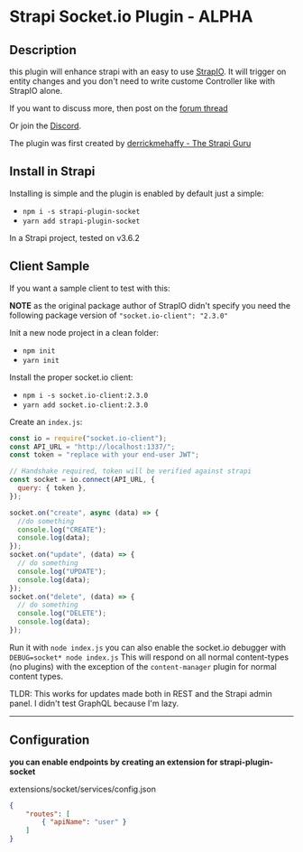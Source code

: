 # Strapi Socket.io Plugin - ALPHA

## Description

this plugin will enhance strapi with an easy to use [StrapIO](https://www.npmjs.com/package/strapio). It will trigger on entity changes and you don't need to write custome Controller like with StrapIO alone.

If you want to discuss more, then post on the [forum thread](https://forum.strapi.io/t/strapio-the-ez-to-use-socket-io-configurator/414)

Or join the [Discord](https://discord.gg/QqJd3HXa6J).

The plugin was first created by [derrickmehaffy - The Strapi Guru ](https://strapi.guru)

## Install in Strapi

Installing is simple and the plugin is enabled by default just a simple:

- `npm i -s strapi-plugin-socket`
- `yarn add strapi-plugin-socket`

In a Strapi project, tested on v3.6.2

## Client Sample

If you want a sample client to test with this:

**NOTE** as the original package author of StrapIO didn't specify you need the following package version of `"socket.io-client": "2.3.0"`

Init a new node project in a clean folder:

- `npm init`
- `yarn init`

Install the proper socket.io client:

- `npm i -s socket.io-client:2.3.0`
- `yarn add socket.io-client:2.3.0`

Create an `index.js`:

```js
const io = require("socket.io-client");
const API_URL = "http://localhost:1337/";
const token = "replace with your end-user JWT";

// Handshake required, token will be verified against strapi
const socket = io.connect(API_URL, {
  query: { token },
});

socket.on("create", async (data) => {
  //do something
  console.log("CREATE");
  console.log(data);
});
socket.on("update", (data) => {
  // do something
  console.log("UPDATE");
  console.log(data);
});
socket.on("delete", (data) => {
  // do something
  console.log("DELETE");
  console.log(data);
});
```

Run it with `node index.js` you can also enable the socket.io debugger with `DEBUG=socket* node index.js`
This will respond on all normal content-types (no plugins) with the exception of the `content-manager` plugin for normal content types.

TLDR: This works for updates made both in REST and the Strapi admin panel. I didn't test GraphQL because I'm lazy.

---
## Configuration

 **you can enable endpoints by creating an extension for strapi-plugin-socket**

extensions/socket/services/config.json
```json
{
	"routes": [
		{ "apiName": "user" }
	]
}
```
